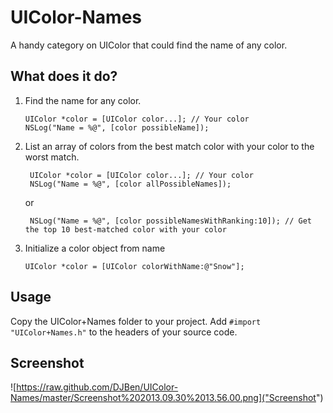 UIColor-Names
=============

A handy category on UIColor that could find the name of any color.

What does it do?
-------------
1.  Find the name for any color.
    
        UIColor *color = [UIColor color...]; // Your color
        NSLog("Name = %@", [color possibleName]);

2. List an array of colors from the best match color with your color to the worst match.
    
        UIColor *color = [UIColor color...]; // Your color
        NSLog("Name = %@", [color allPossibleNames]);
    
    or

        NSLog("Name = %@", [color possibleNamesWithRanking:10]); // Get the top 10 best-matched color with your color

3.  Initialize a color object from name

        UIColor *color = [UIColor colorWithName:@"Snow"];

Usage
-------------
Copy the UIColor+Names folder to your project. Add `#import "UIColor+Names.h"` to the headers of your source code.

Screenshot
-------------
![https://raw.github.com/DJBen/UIColor-Names/master/Screenshot%202013.09.30%2013.56.00.png]("Screenshot")
